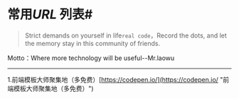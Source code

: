 # 常用*URL* 列表#
<blockquote class="danger"><p>Strict demands on yourself in life<code>real code</code>，Record the dots, and let the memory stay in this community of friends.</p>
</blockquote>
Motto：Where more technology will be useful--Mr.laowu

----------

1.前端模板大师聚集地（多免费）[https://codepen.io/](https://codepen.io/ "前端模板大师聚集地（多免费）")
